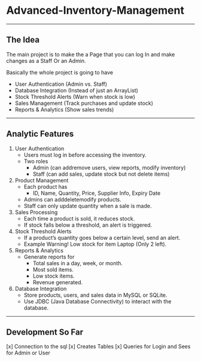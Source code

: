 # Advanced-Inventory-Management
----
## The Idea

The main project is to make the a Page that you can log In and make changes as a Staff Or an Admin.

Basically the whole project is going to have 

- User Authentication (Admin vs. Staff)
- Database Integration (Instead of just an ArrayList)
- Stock Threshold Alerts (Warn when stock is low)
- Sales Management (Track purchases and update stock)
- Reports & Analytics (Show sales trends)
---
## Analytic Features

1. User Authentication
	- Users must log in before accessing the inventory.
	- Two roles
	    - Admin (can addremove users, view reports, modify inventory)
	    - Staff (can add sales, update stock but not delete items)
2. Product Management
	- Each product has
	    - ID, Name, Quantity, Price, Supplier Info, Expiry Date
	- Admins can adddeletemodify products.
	- Staff can only update quantity when a sale is made.
3. Sales Processing
	- Each time a product is sold, it reduces stock.
	- If stock falls below a threshold, an alert is triggered.
4. Stock Threshold Alerts
	- If a product’s quantity goes below a certain level, send an alert.
	- Example Warning! Low stock for item Laptop (Only 2 left).
5. Reports & Analytics
	-  Generate reports for
        - Total sales in a day, week, or month.
        - Most sold items.
        - Low stock items.
        - Revenue generated.
6. Database Integration
	- Store products, users, and sales data in MySQL or SQLite.
	- Use JDBC (Java Database Connectivity) to interact with the database.
---
## Development So Far
[x] Connection to the sql
[x] Creates Tables
[x] Queries for Login and Sees for Admin or User
